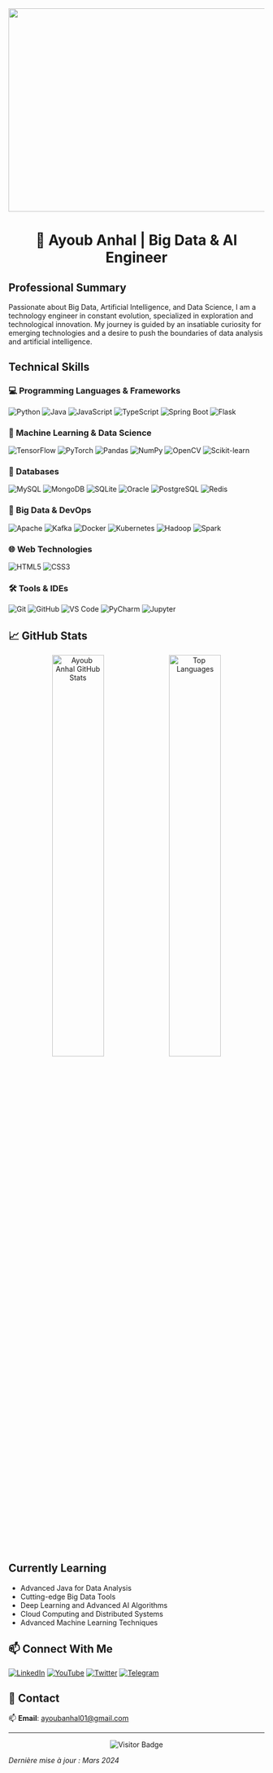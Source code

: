 <div align="center">
  <img height="400" width="2000" src="https://static.wixstatic.com/media/b313a9_89ebec0c5f384c65a9551f0c1ec18ca9~mv2.gif" />
</div>

<div align="center">

# 👋 Ayoub Anhal | Big Data & AI Engineer

</div>

##  Professional Summary

Passionate about Big Data, Artificial Intelligence, and Data Science, I am a technology engineer in constant evolution, specialized in exploration and technological innovation. My journey is guided by an insatiable curiosity for emerging technologies and a desire to push the boundaries of data analysis and artificial intelligence.

##  Technical Skills

### 💻 Programming Languages & Frameworks
![Python](https://img.shields.io/badge/Python-3776AB?style=for-the-badge&logo=python&logoColor=white)
![Java](https://img.shields.io/badge/Java-ED8B00?style=for-the-badge&logo=java&logoColor=white)
![JavaScript](https://img.shields.io/badge/JavaScript-F7DF1E?style=for-the-badge&logo=javascript&logoColor=black)
![TypeScript](https://img.shields.io/badge/TypeScript-007ACC?style=for-the-badge&logo=typescript&logoColor=white)
![Spring Boot](https://img.shields.io/badge/Spring_Boot-F2F4F9?style=for-the-badge&logo=spring-boot)
![Flask](https://img.shields.io/badge/Flask-000000?style=for-the-badge&logo=flask&logoColor=white)

### 🤖 Machine Learning & Data Science
![TensorFlow](https://img.shields.io/badge/TensorFlow-FF6F00?style=for-the-badge&logo=tensorflow&logoColor=white)
![PyTorch](https://img.shields.io/badge/PyTorch-EE4C2C?style=for-the-badge&logo=pytorch&logoColor=white)
![Pandas](https://img.shields.io/badge/Pandas-2C2D72?style=for-the-badge&logo=pandas&logoColor=white)
![NumPy](https://img.shields.io/badge/NumPy-013243?style=for-the-badge&logo=numpy&logoColor=white)
![OpenCV](https://img.shields.io/badge/OpenCV-5C3EE8?style=for-the-badge&logo=opencv&logoColor=white)
![Scikit-learn](https://img.shields.io/badge/scikit_learn-F7931E?style=for-the-badge&logo=scikit-learn&logoColor=white)

### 💾 Databases
![MySQL](https://img.shields.io/badge/MySQL-00000F?style=for-the-badge&logo=mysql&logoColor=white)
![MongoDB](https://img.shields.io/badge/MongoDB-4EA94B?style=for-the-badge&logo=mongodb&logoColor=white)
![SQLite](https://img.shields.io/badge/SQLite-07405E?style=for-the-badge&logo=sqlite&logoColor=white)
![Oracle](https://img.shields.io/badge/Oracle-F80000?style=for-the-badge&logo=oracle&logoColor=white)
![PostgreSQL](https://img.shields.io/badge/PostgreSQL-316192?style=for-the-badge&logo=postgresql&logoColor=white)
![Redis](https://img.shields.io/badge/Redis-DC382D?style=for-the-badge&logo=redis&logoColor=white)

### 🧰 Big Data & DevOps
![Apache](https://img.shields.io/badge/Apache-D22128?style=for-the-badge&logo=apache&logoColor=white)
![Kafka](https://img.shields.io/badge/Apache%20Kafka-000?style=for-the-badge&logo=apachekafka)
![Docker](https://img.shields.io/badge/Docker-2CA5E0?style=for-the-badge&logo=docker&logoColor=white)
![Kubernetes](https://img.shields.io/badge/Kubernetes-326CE5?style=for-the-badge&logo=kubernetes&logoColor=white)
![Hadoop](https://img.shields.io/badge/Apache%20Hadoop-66CCFF?style=for-the-badge&logo=apachehadoop&logoColor=black)
![Spark](https://img.shields.io/badge/Apache%20Spark-E25A1C?style=for-the-badge&logo=apachespark&logoColor=white)

### 🌐 Web Technologies
![HTML5](https://img.shields.io/badge/HTML5-E34F26?style=for-the-badge&logo=html5&logoColor=white)
![CSS3](https://img.shields.io/badge/CSS3-1572B6?style=for-the-badge&logo=css3&logoColor=white)

### 🛠️ Tools & IDEs
![Git](https://img.shields.io/badge/Git-F05032?style=for-the-badge&logo=git&logoColor=white)
![GitHub](https://img.shields.io/badge/GitHub-181717?style=for-the-badge&logo=github&logoColor=white)
![VS Code](https://img.shields.io/badge/VS%20Code-0078d7?style=for-the-badge&logo=visual%20studio%20code&logoColor=white)
![PyCharm](https://img.shields.io/badge/PyCharm-000000?style=for-the-badge&logo=pycharm&logoColor=white)
![Jupyter](https://img.shields.io/badge/Jupyter-F37626?style=for-the-badge&logo=jupyter&logoColor=white)

## 📈 GitHub Stats

<p align="center">
  <img src="https://github-readme-stats.vercel.app/api?username=ayoub-anhal&show_icons=true&theme=radical" alt="Ayoub Anhal GitHub Stats" width="45%"/>
  <img src="https://github-readme-stats.vercel.app/api/top-langs/?username=ayoub-anhal&layout=compact&theme=radical" alt="Top Languages" width="45%"/>
</p>

##  Currently Learning

- Advanced Java for Data Analysis
- Cutting-edge Big Data Tools
- Deep Learning and Advanced AI Algorithms
- Cloud Computing and Distributed Systems
- Advanced Machine Learning Techniques

## 📫 Connect With Me

[![LinkedIn](https://img.shields.io/badge/LinkedIn-0077B5?style=for-the-badge&logo=linkedin&logoColor=white)](https://www.linkedin.com/in/ayoub-anhal/)
[![YouTube](https://img.shields.io/badge/YouTube-FF0000?style=for-the-badge&logo=youtube&logoColor=white)](https://www.youtube.com/@ayoubanhal657)
[![Twitter](https://img.shields.io/badge/Twitter-1DA1F2?style=for-the-badge&logo=twitter&logoColor=white)](https://x.com/Anhal_Ayoub)
[![Telegram](https://img.shields.io/badge/Telegram-2CA5E0?style=for-the-badge&logo=telegram&logoColor=white)](https://t.me/Ayoub_Anhal)

## 📧 Contact

📫 **Email**: ayoubanhal01@gmail.com

---

<p align="center">
  <img src="https://visitor-badge.laobi.icu/badge?page_id=ayoub-anhal.ayoub-anhal" alt="Visitor Badge"/>
</p>

*Dernière mise à jour : Mars 2024*
